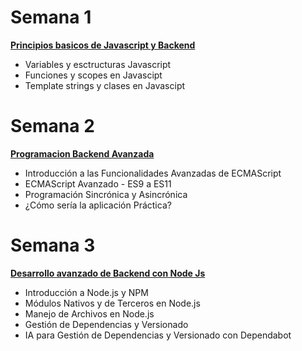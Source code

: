 # Semana 1 

[**Principios basicos de Javascript y Backend**](./Semana1/)

- Variables y esctructuras Javascript 
- Funciones y scopes en Javascipt
- Template strings y clases en Javascipt

# Semana 2

[**Programacion Backend Avanzada**](./Semana2/)

- Introducción a las Funcionalidades Avanzadas de ECMAScript
- ECMAScript Avanzado - ES9 a ES11
- Programación Sincrónica y Asincrónica
- ¿Cómo sería la aplicación Práctica?

# Semana 3

[**Desarrollo avanzado de Backend con Node Js**](./Semana3/)

- Introducción a Node.js y NPM
- Módulos Nativos y de Terceros en Node.js
- Manejo de Archivos en Node.js 
- Gestión de Dependencias y Versionado
- IA para Gestión de Dependencias y Versionado con Dependabot

